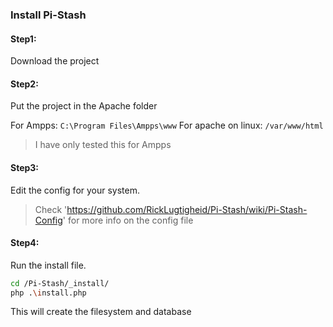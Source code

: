 ### Install Pi-Stash

#### Step1:
Download the project

#### Step2:
Put the project in the Apache folder

For Ampps: `C:\Program Files\Ampps\www`
For apache on linux: `/var/www/html`
> I have only tested this for Ampps

#### Step3:
Edit the config for your system.

> Check 'https://github.com/RickLugtigheid/Pi-Stash/wiki/Pi-Stash-Config' for more info on the config file

#### Step4:
Run the install file.
```bash
cd /Pi-Stash/_install/
php .\install.php
```
This will create the filesystem and database